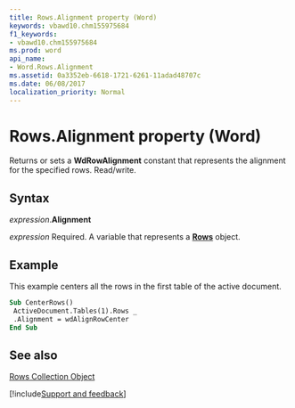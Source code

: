 ```yaml
---
title: Rows.Alignment property (Word)
keywords: vbawd10.chm155975684
f1_keywords:
- vbawd10.chm155975684
ms.prod: word
api_name:
- Word.Rows.Alignment
ms.assetid: 0a3352eb-6618-1721-6261-11adad48707c
ms.date: 06/08/2017
localization_priority: Normal
---
```



# Rows.Alignment property (Word)

Returns or sets a  **WdRowAlignment** constant that represents the alignment for the specified rows. Read/write.


## Syntax

_expression_.**Alignment**

_expression_ Required. A variable that represents a **[Rows](Word.Rows.md)** object.


## Example

This example centers all the rows in the first table of the active document.


```vb
Sub CenterRows() 
 ActiveDocument.Tables(1).Rows _ 
 .Alignment = wdAlignRowCenter 
End Sub
```


## See also


[Rows Collection Object](Word.rows.md)

[!include[Support and feedback](~/includes/feedback-boilerplate.md)]